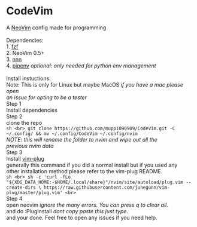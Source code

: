# CodeVim <br>
A [NeoVim](https://github.com/neovim/neovim) config made for programming <br>
 <br>
Dependencies:  <br>
    1. [fzf](https://github.com/junegunn/fzf) <br>
    2. NeoVim 0.5+ <br>
    3. [nnn](https://github.com/jarun/nnn) <br>
    4. [pipenv](https://github.com/pypa/pipenv) *optional: only needed for python env management* <br>
 <br>
Install instuctions:  <br>
    Note: This is only for Linux but maybe MacOS *if you have a mac please open <br>
    an issue for opting to be a tester* <br>
    Step 1 <br>
        Install dependencies <br>
    Step 2 <br>
        clone the repo  <br>
        ```sh <br>
        git clone https://github.com/muppi090909/CodeVim.git -C ~/.config/ && mv ~/.config/CodeVim ~/.config/nvim
        ``` <br>
        *NOTE: this will rename the folder to nvim and wipe out all the <br>
        previous nvim data* <br>
    Step 3  <br>
        Install [vim-plug](https://github.com/junegunn/vim-plug) <br>
        generally this command if you did a normal install but if you used any <br>
        other installation method please refer to the vim-plug README. <br>
        ```sh <br>
        sh -c 'curl -fLo "${XDG_DATA_HOME:-$HOME/.local/share}"/nvim/site/autoload/plug.vim --create-dirs \
       https://raw.githubusercontent.com/junegunn/vim-plug/master/plug.vim' <br>
        ``` <br>
    Step 4 <br>
        open neovim *ignore the many errors. You can press q to clear all*. <br>
        and do :PlugInstall *dont copy paste this just type*. <br>
        and your done. Feel free to open any issues if you need help.  <br>
